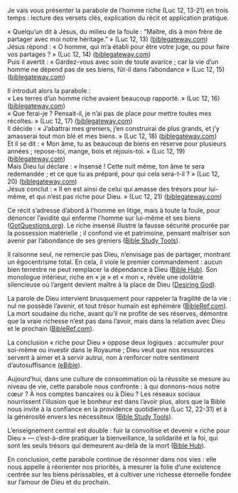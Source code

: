 Je vais vous présenter la parabole de l’homme riche (Luc 12, 13-21) en trois temps : lecture des versets clés, explication du récit et application pratique.

« Quelqu’un dit à Jésus, du milieu de la foule : “Maître, dis à mon frère de partager avec moi notre héritage.” » (Luc 12, 13) ([biblegateway.com](https://www.biblegateway.com/passage/?search=Luc+12%3A13-21&version=LSG&utm_source=chatgpt.com "Luc 12:13-21 LSG - Quelqu'un dit à Jésus, du milieu - Bible Gateway"))  
Jésus répond : « O homme, qui m’a établi pour être votre juge, ou pour faire vos partages ? » (Luc 12, 14) ([biblegateway.com](https://www.biblegateway.com/passage/?search=Luc+12%3A13-21&version=LSG&utm_source=chatgpt.com "Luc 12:13-21 LSG - Quelqu'un dit à Jésus, du milieu - Bible Gateway"))  
Puis il avertit : « Gardez-vous avec soin de toute avarice ; car la vie d’un homme ne dépend pas de ses biens, fût-il dans l’abondance » (Luc 12, 15) ([biblegateway.com](https://www.biblegateway.com/passage/?search=Luc+12%3A13-21&version=LSG&utm_source=chatgpt.com "Luc 12:13-21 LSG - Quelqu'un dit à Jésus, du milieu - Bible Gateway"))

Il introduit alors la parabole :  
« Les terres d’un homme riche avaient beaucoup rapporté. » (Luc 12, 16) ([biblegateway.com](https://www.biblegateway.com/passage/?search=Luc+12%3A13-21&version=LSG&utm_source=chatgpt.com "Luc 12:13-21 LSG - Quelqu'un dit à Jésus, du milieu - Bible Gateway"))  
« Que ferai-je ? Pensait-il, je n’ai pas de place pour mettre toutes mes récoltes. » (Luc 12, 17) ([biblegateway.com](https://www.biblegateway.com/passage/?search=Luc+12%3A13-21&version=LSG&utm_source=chatgpt.com "Luc 12:13-21 LSG - Quelqu'un dit à Jésus, du milieu - Bible Gateway"))  
Il décide : « J’abattrai mes greniers, j’en construirai de plus grands, et j’y amasserai tout mon blé et mes biens. » (Luc 12, 18) ([biblegateway.com](https://www.biblegateway.com/passage/?search=Luc+12%3A13-21&version=LSG&utm_source=chatgpt.com "Luc 12:13-21 LSG - Quelqu'un dit à Jésus, du milieu - Bible Gateway"))  
Et il se dit : « Mon âme, tu as beaucoup de biens en réserve pour plusieurs années ; repose-toi, mange, bois et réjouis-toi. » (Luc 12, 19) ([biblegateway.com](https://www.biblegateway.com/passage/?search=Luc+12%3A13-21&version=LSG&utm_source=chatgpt.com "Luc 12:13-21 LSG - Quelqu'un dit à Jésus, du milieu - Bible Gateway"))  
Mais Dieu lui déclare : « Insensé ! Cette nuit même, ton âme te sera redemandée ; et ce que tu as préparé, pour qui cela sera-t-il ? » (Luc 12, 20) ([biblegateway.com](https://www.biblegateway.com/passage/?search=Luc+12%3A13-21&version=LSG&utm_source=chatgpt.com "Luc 12:13-21 LSG - Quelqu'un dit à Jésus, du milieu - Bible Gateway"))  
Jésus conclut : « Il en est ainsi de celui qui amasse des trésors pour lui-même, et qui n’est pas riche pour Dieu. » (Luc 12, 21) ([biblegateway.com](https://www.biblegateway.com/passage/?search=Luc+12%3A13-21&version=LSG&utm_source=chatgpt.com "Luc 12:13-21 LSG - Quelqu'un dit à Jésus, du milieu - Bible Gateway"))

Ce récit s’adresse d’abord à l’homme en litige, mais à toute la foule, pour dénoncer l’avidité qui enferme l’homme sur lui-même et ses biens ([GotQuestions.org](https://www.gotquestions.org/parable-rich-fool.html?utm_source=chatgpt.com "What is the meaning of the Parable of the Rich Fool? - Got Questions")). Le riche insensé illustre la fausse sécurité procurée par la possession matérielle ; il confond vie et patrimoine, pensant maîtriser son avenir par l’abondance de ses greniers ([Bible Study Tools](https://www.biblestudytools.com/bible-study/topical-studies/why-does-the-parable-of-the-rich-fool-seem-unfair-to-us.html?utm_source=chatgpt.com "Parable of the Rich Fool Meaning and Major Lessons")).

Il raisonne seul, ne remercie pas Dieu, n’envisage pas de partager, montrant un égocentrisme total. En cela, il viole le premier commandement : aucun bien terrestre ne peut remplacer la dépendance à Dieu ([Bible Hub](https://biblehub.com/topical/naves/c/covetousness--the_rich_fool.htm?utm_source=chatgpt.com "Covetousness: The Rich Fool - Topical Bible")). Son monologue intérieur, riche en « je » et « mon », révèle une idolâtrie silencieuse où l’argent devient maître à la place de Dieu ([Desiring God](https://www.desiringgod.org/messages/lets-be-rich-toward-god?utm_source=chatgpt.com "Let's Be Rich Toward God - Desiring God")).

La parole de Dieu intervient brusquement pour rappeler la fragilité de la vie : nul ne possède l’avenir, et tout trésor humain est éphémère ([BibleRef.com](https://www.bibleref.com/Luke/12/Luke-12-20.html?utm_source=chatgpt.com "What does Luke 12:20 mean? - BibleRef.com")). La mort soudaine du riche, avant qu’il ne profite de ses réserves, démontre que la vraie richesse n’est pas dans l’avoir, mais dans la relation avec Dieu et le prochain ([BibleRef.com](https://www.bibleref.com/Luke/12/Luke-12-21.html?utm_source=chatgpt.com "What does Luke 12:21 mean? - BibleRef.com")).

La conclusion « riche pour Dieu » oppose deux logiques : accumuler pour soi-même ou investir dans le Royaume ; Dieu veut que nos ressources servent à aimer et à servir autrui, non à renforcer notre sentiment d’autosuffisance ([eBible](https://ebible.com/questions/580-what-is-the-meaning-of-the-parable-of-the-rich-fool?utm_source=chatgpt.com "What is the meaning of the Parable of the Rich Fool?")).

Aujourd’hui, dans une culture de consommation où la réussite se mesure au niveau de vie, cette parabole nous confronte : à qui donnons-nous notre cœur ? À nos comptes bancaires ou à Dieu ? Les réseaux sociaux nourrissent l’illusion que le bonheur est dans l’avoir plus, alors que la Bible nous invite à la confiance en la providence quotidienne (Luc 12, 22-31) et à la générosité envers les nécessiteux ([Bible Study Tools](https://www.biblestudytools.com/bible-study/topical-studies/why-does-the-parable-of-the-rich-fool-seem-unfair-to-us.html?utm_source=chatgpt.com "Parable of the Rich Fool Meaning and Major Lessons")).

L’enseignement central est double : fuir la convoitise et devenir « riche pour Dieu » — c’est-à-dire pratiquer la bienveillance, la solidarité et la foi, qui sont les seuls trésors qui demeurent au-delà de la mort ([Bible Hub](https://biblehub.com/topical/r/rich_in_heaven.htm?utm_source=chatgpt.com "Topical Bible: Rich in Heaven")).

En conclusion, cette parabole continue de résonner dans nos vies : elle nous appelle à réorienter nos priorités, à mesurer la folie d’une existence centrée sur les biens périssables, et à cultiver une richesse éternelle fondée sur l’amour de Dieu et du prochain.
